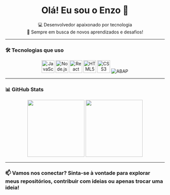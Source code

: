 <h1 align="center">Olá! Eu sou o Enzo 👋</h1>

<p align="center">
  💻 Desenvolvedor apaixonado por tecnologia <br/>
  🔎 Sempre em busca de novos aprendizados e desafios!
</p>

---

### 🛠️ Tecnologias que uso

<div align="center">
  <img src="https://cdn.jsdelivr.net/gh/devicons/devicon/icons/javascript/javascript-original.svg" width="40" alt="JavaScript"/>
  <img src="https://cdn.jsdelivr.net/gh/devicons/devicon/icons/nodejs/nodejs-original.svg" width="40" alt="Node.js"/>
  <img src="https://cdn.jsdelivr.net/gh/devicons/devicon/icons/react/react-original.svg" width="40" alt="React"/>
  <img src="https://cdn.jsdelivr.net/gh/devicons/devicon/icons/html5/html5-original.svg" width="40" alt="HTML5"/>
  <img src="https://cdn.jsdelivr.net/gh/devicons/devicon/icons/css3/css3-original.svg" width="40" alt="CSS3"/>
  <img src="https://img.shields.io/badge/ABAP-009999?style=for-the-badge&logo=sap&logoColor=white" alt="ABAP"/>
</div>

---

### 📊 GitHub Stats

<div align="center">
  <img src="https://github-readme-stats.vercel.app/api?username=Enzoss23&show_icons=true&theme=radical" height="180"/>
  <img src="https://github-readme-stats.vercel.app/api/top-langs/?username=Enzoss23&layout=compact&theme=radical" height="180"/>
</div>

---

### 📫 Vamos nos conectar? Sinta-se à vontade para explorar meus repositórios, contribuir com ideias ou apenas trocar uma ideia!
